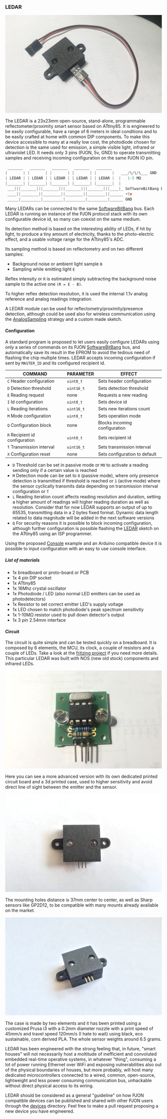 
### LEDAR

![PJON](images/LEDAR-wired.jpg)

The LEDAR is a 23x23mm open-source, stand-alone, programmable reflectometer/proximity smart sensor based on ATtiny85. It is engineered to be easily configurable, have a range of 6 meters in ideal conditions and to be easily crafted at home with common DIP components. To make this device accessible to many at a really low cost, the photodiode chosen for detection is the same used for emission, a simple visible light, infrared or ultraviolet LED. It needs only 3 pins (PJON, 5v, GND) to operate transmitting samples and receiving incoming configuration on the same PJON IO pin.

```cpp  
 _______   _______   _______   _______   _______
|       | |       | |       | |       | |       |   ___/\/\/\___ GND
| LEDAR | | LEDAR | | LEDAR | | LEDAR | | LEDAR |  |   1-5 MΩ
|_______| |_______| |_______| |_______| |_______|  |  
 ___|||_______|||_______|||_______|||_______|||____|_ SoftwareBitBang bus
 ____||________||________||________||________||______ +5v
 _____|_________|_________|_________|_________|______ GND
```
Many LEDARs can be connected to the same [SoftwareBitBang](../../../strategies/SoftwareBitBang/README.md) bus. Each LEDAR is running an instance of the PJON protocol stack with its own configurable device id, so many can coexist on the same medium.

Its detection method is based on the interesting ability of LEDs, if hit by light, to produce a tiny amount of electricity, thanks to the photo-electric effect, and a usable voltage range for the ATtiny85's ADC.

Its sampling method is based on reflectometry and on two different samples:
- Background noise or ambient light sample `B`
- Sampling while emitting light `E`

Reflex intensity or `R` is estimated simply subtracting the background noise sample to the active one `(R = E - B)`.

To higher reflex detection resolution, it is used the internal 1.1v analog reference and analog readings integration.

A LEDAR module can be used for reflectometry/proximity/presence detection, although could be used also for wireless communication using the [AnalogSampling](../../../strategies/AnalogSampling/README.md) strategy and a custom made sketch.

#### Configuration
A standard program is proposed to let users easily configure LEDARs using only a series of commands on its PJON [SoftwareBitBang](../../../strategies/SoftwareBitBang/README.md) bus, and automatically save its result in the EPROM to avoid the tedious need of flashing the chip multiple times. LEDAR accepts incoming configuration if sent by `MASTER_ID` and its configured recipient id.

| COMMAND                         | PARAMETER     | EFFECT                        |
| --------------------------------| --------------| ------------------------------|
|  `C` Header configuration       | `uint8_t`     | Sets header configuration     |
|  `D` Detection threshold        | `uint16_t`    | Sets detection threshold      |
|  `E` Reading request            | none          | Requests a new reading        |
|  `I` Id configuration           | `uint8_t`     | Sets device id                |
|  `L` Reading iterations         | `uint16_t`    | Sets new iterations count     |
|  `M` Mode configuration         | `uint8_t`     | Sets operation mode           |
|  `Q` Configuration block        | none          | Blocks incoming configuration |
|  `R` Recipient id configuration | `uint8_t`     | Sets recipient id             |
|  `T` Transmission interval      | `uint16_t`    | Sets transmission interval    |
|  `X` Configuration reset        | none          | Sets configuration to default |

- `D` Threshold can be set in passive mode or `M0` to activate a reading sending only if a certain value is reached
- `M` Detection mode can be set to `0` (passive mode), where only presence detection is transmitted if threshold is reached or `1` (active mode) where the sensor cyclically transmits data depending on transmission interval configuration or `T`
- `L` Reading iteration count affects reading resolution and duration, setting a higher amount of readings will higher reading duration as well as resolution. Consider that for now LEDAR supports an output of up to 65535, transmitting data in a 2 bytes fixed format. Dynamic data length related to data magnitude will be added in the next software versions
- `Q` For security reasons it is possible to block incoming configuration, although further configuration is possible flashing the [LEDAR](software/LEDAR/LEDAR.ino) sketch on the ATtiny85 using an ISP programmer.

Using the proposed [Console](software/Console/Console.ino) example and an Arduino compatible device it is possible to input configuration with an easy to use console interface.

##### List of materials
- 1x breadboard or proto-board or PCB    
- 1x 4 pin DIP socket                    
- 1x ATtiny85                            
- 1x 16Mhz crystal oscillator            
- 1x Photodiode / LED (also normal LED emitters can be used as photodetectors)   
- 1x Resistor to set correct emitter LED's supply voltage                     
- 1x LED chosen to match photodiode's peak spectrum sensitivity          
- 1x 1-10MΩ resistor used to pull down detector's output                 
- 1x 3 pin 2.54mm interface                                              

#### Circuit
The circuit is quite simple and can be tested quickly on a breadboard. It is composed by 6 elements, the MCU, its clock, a couple of resistors and a couple of LEDs. Take a look at the [fritzing project](hardware/fritzing/LEDARv5.fzz) if you need more details. This particular LEDAR was built with NOS (new old stock) components and infrared LEDs.

![PJON](images/LEDAR-PCB.jpg)

Here you can see a more advanced version with its own dedicated printed circuit board and a 3d printed case, used to higher sensitivity and avoid direct line of sight between the emitter and the sensor.

![PJON](images/LEDAR-front.jpg)

The mounting holes distance is 37mm center to center, as well as Sharp sensors like GP2D12, to be compatible with many mounts already available on the market.

![PJON](images/LEDAR-front-2.jpg)

The case is made by two elements and it has been printed using a customized Prusa i3 with a 0.2mm diameter nozzle with a print speed of 45mm/s  and travel speed 120mm/s (I hate to wait) using black, eco sustainable, corn derived PLA. The whole sensor weights around 6.5 grams.

LEDAR has been engineered with the strong feeling that, in future, "smart houses" will not necessarily host a moltitude of inefficient and convoluted embedded real-time operative systems, in whatever "thing", consuming a lot of power running Ethernet over WiFi and exposing vulnerabilities also out of the physical boundaries of houses, but more probably, will host many dedicated microcontrollers connected to a wired, common, open-source, lightweight and less power consuming communication bus, unhackable without direct physical access to its wiring.

LEDAR should be considered as a general "guideline" on how PJON compatible devices can be published and shared with other PJON users through the [devices](../../README.md) directory. Feel free to make a pull request proposing a new device you have engineered.   
